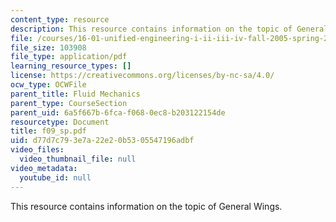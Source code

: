 ```yaml
---
content_type: resource
description: This resource contains information on the topic of General Wings.
file: /courses/16-01-unified-engineering-i-ii-iii-iv-fall-2005-spring-2006/d77d7c793e7a22e20b5305547196adbf_f09_sp.pdf
file_size: 103908
file_type: application/pdf
learning_resource_types: []
license: https://creativecommons.org/licenses/by-nc-sa/4.0/
ocw_type: OCWFile
parent_title: Fluid Mechanics
parent_type: CourseSection
parent_uid: 6a5f667b-6fca-f068-0ec8-b203122154de
resourcetype: Document
title: f09_sp.pdf
uid: d77d7c79-3e7a-22e2-0b53-05547196adbf
video_files:
  video_thumbnail_file: null
video_metadata:
  youtube_id: null
---
```

This resource contains information on the topic of General Wings.